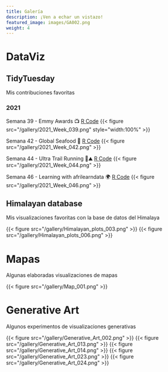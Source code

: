 ```yaml
---
title: Galería
description: ¡Ven a echar un vistazo!
featured_image: images/GA002.png
weight: 4
---
```


# DataViz 
## TidyTuesday
Mis contribuciones favoritas

### 2021  
Semana 39 - Emmy Awards 📺
[R Code](https://github.com/TamayoLeivaJ/TidyTuesday/blob/gh-pages/2021/2021_Week_039/2021_Week_039.R)
{{< figure src="/gallery/2021_Week_039.png" style="width:100%" >}}

Semana 42 - Global Seafood 🎣
[R Code](https://github.com/TamayoLeivaJ/TidyTuesday/blob/gh-pages/2021/2021_Week_042/2021_Week_042.R)
{{< figure src="/gallery/2021_Week_042.png" >}}


Semana 44 - Ultra Trail Running 🗻⛰️
[R Code](https://github.com/TamayoLeivaJ/TidyTuesday/blob/gh-pages/2021/2021_Week_044/2021_Week_044.R)
{{< figure src="/gallery/2021_Week_044.png" >}}

Semana 46 - Learning with afrilearndata 🌍
[R Code](https://github.com/TamayoLeivaJ/TidyTuesday/blob/gh-pages/2021/2021_Week_046/2021_Week_046.R)
{{< figure src="/gallery/2021_Week_046.png" >}}

## Himalayan database

Mis visualizaciones favoritas con la base de datos del Himalaya

{{< figure src="/gallery/Himalayan_plots_003.png" >}}
{{< figure src="/gallery/Himalayan_plots_006.png" >}}

# Mapas

Algunas elaboradas visualizaciones de mapas

{{< figure src="/gallery/Map_001.png" >}}

# Generative Art

Algunos experimentos de visualizaciones generativas

{{< figure src="/gallery/Generative_Art_002.png" >}}
{{< figure src="/gallery/Generative_Art_013.png" >}}
{{< figure src="/gallery/Generative_Art_014.png" >}}
{{< figure src="/gallery/Generative_Art_023.png" >}}
{{< figure src="/gallery/Generative_Art_024.png" >}}
